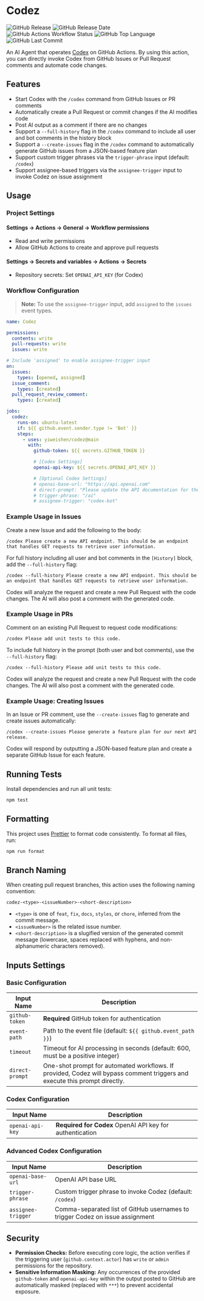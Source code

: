 # Codez

![GitHub Release](https://img.shields.io/github/v/release/YiweiShen/codez) ![GitHub Release Date](https://img.shields.io/github/release-date/YiweiShen/codez) ![GitHub Actions Workflow Status](https://img.shields.io/github/actions/workflow/status/YiweiShen/codez/build-and-push.yml) ![GitHub Top Language](https://img.shields.io/github/languages/top/YiweiShen/codez) ![GitHub Last Commit](https://img.shields.io/github/last-commit/YiweiShen/codez)

An AI Agent that operates [Codex](https://github.com/openai/codex) on GitHub Actions. By using this action, you can directly invoke Codex from GitHub Issues or Pull Request comments and automate code changes.

## Features

- Start Codex with the `/codex` command from GitHub Issues or PR comments
- Automatically create a Pull Request or commit changes if the AI modifies code
- Post AI output as a comment if there are no changes
- Support a `--full-history` flag in the `/codex` command to include all user and bot comments in the history block
- Support a `--create-issues` flag in the `/codex` command to automatically generate GitHub issues from a JSON-based feature plan
- Support custom trigger phrases via the `trigger-phrase` input (default: `/codex`)
- Support assignee-based triggers via the `assignee-trigger` input to invoke Codez on issue assignment

## Usage

### Project Settings

#### Settings -> Actions -> General -> Workflow permissions

- Read and write permissions
- Allow GitHub Actions to create and approve pull requests

#### Settings -> Secrets and variables -> Actions -> Secrets

- Repository secrets: Set `OPENAI_API_KEY` (for Codex)

### Workflow Configuration

> **Note:** To use the `assignee-trigger` input, add `assigned` to the `issues` event types.

```yaml
name: Codez

permissions:
  contents: write
  pull-requests: write
  issues: write

# Include 'assigned' to enable assignee-trigger input
on:
  issues:
    types: [opened, assigned]
  issue_comment:
    types: [created]
  pull_request_review_comment:
    types: [created]

jobs:
  codez:
    runs-on: ubuntu-latest
    if: ${{ github.event.sender.type != 'Bot' }}
    steps:
      - uses: yiweishen/codez@main
        with:
          github-token: ${{ secrets.GITHUB_TOKEN }}

          # [Codex Settings]
          openai-api-key: ${{ secrets.OPENAI_API_KEY }}

          # [Optional Codex Settings]
          # openai-base-url: "https://api.openai.com"
          # direct-prompt: "Please update the API documentation for the latest endpoints."
          # trigger-phrase: "/ai"
          # assignee-trigger: "codex-bot"
```

### Example Usage in Issues

Create a new Issue and add the following to the body:

```
/codex Please create a new API endpoint. This should be an endpoint that handles GET requests to retrieve user information.
```

For full history including all user and bot comments in the `[History]` block, add the `--full-history` flag:

```
/codex --full-history Please create a new API endpoint. This should be an endpoint that handles GET requests to retrieve user information.
```

Codex will analyze the request and create a new Pull Request with the code changes. The AI will also post a comment with the generated code.

### Example Usage in PRs

Comment on an existing Pull Request to request code modifications:

```
/codex Please add unit tests to this code.
```

To include full history in the prompt (both user and bot comments), use the `--full-history` flag:

```
/codex --full-history Please add unit tests to this code.
```

Codex will analyze the request and create a new Pull Request with the code changes. The AI will also post a comment with the generated code.

### Example Usage: Creating Issues

In an Issue or PR comment, use the `--create-issues` flag to generate and create issues automatically:

```
/codex --create-issues Please generate a feature plan for our next API release.
```

Codex will respond by outputting a JSON-based feature plan and create a separate GitHub Issue for each feature.

## Running Tests

Install dependencies and run all unit tests:

```bash
npm test
```

## Formatting

This project uses [Prettier](https://prettier.io/) to format code consistently. To format all files, run:

```bash
npm run format
```

## Branch Naming

When creating pull request branches, this action uses the following naming convention:

```text
codez-<type>-<issueNumber>-<short-description>
```

- `<type>` is one of `feat`, `fix`, `docs`, `styles`, or `chore`, inferred from the commit message.
- `<issueNumber>` is the related issue number.
- `<short-description>` is a slugified version of the generated commit message (lowercase, spaces replaced with hyphens, and non-alphanumeric characters removed).

## Inputs Settings

### Basic Configuration

| Input Name     | Description                                                                     |
| -------------- | ------------------------------------------------------------------------------- |
| `github-token` | **Required** GitHub token for authentication                                    |
| `event-path`   | Path to the event file (default: `${{ github.event_path }}`)                    |
| `timeout`      | Timeout for AI processing in seconds (default: 600, must be a positive integer) |
| `direct-prompt` | One-shot prompt for automated workflows. If provided, Codez will bypass comment triggers and execute this prompt directly. |

### Codex Configuration

| Input Name       | Description                                              |
| ---------------- | -------------------------------------------------------- |
| `openai-api-key` | **Required for Codex** OpenAI API key for authentication |

### Advanced Codex Configuration

| Input Name        | Description         |
| ----------------- | ------------------- |
| `openai-base-url` | OpenAI API base URL |
| `trigger-phrase`   | Custom trigger phrase to invoke Codez (default: `/codex`) |
| `assignee-trigger` | Comma-separated list of GitHub usernames to trigger Codez on issue assignment |

## Security

- **Permission Checks:** Before executing core logic, the action verifies if the triggering user (`github.context.actor`) has `write` or `admin` permissions for the repository.
- **Sensitive Information Masking:** Any occurrences of the provided `github-token` and `openai-api-key` within the output posted to GitHub are automatically masked (replaced with `***`) to prevent accidental exposure.
